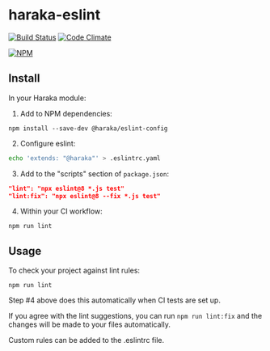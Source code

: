 # haraka-eslint

[![Build Status][ci-img]][ci-url]
[![Code Climate][clim-img]][clim-url]

[![NPM][npm-img]][npm-url]

## Install

In your Haraka module:

1. Add to NPM dependencies:

`npm install --save-dev @haraka/eslint-config`

2. Configure eslint:

```sh
echo 'extends: "@haraka"' > .eslintrc.yaml
```

3. Add to the "scripts" section of `package.json`:

```json
"lint": "npx eslint@8 *.js test"
"lint:fix": "npx eslint@8 --fix *.js test"
```

4. Within your CI workflow:

`npm run lint`

## Usage

To check your project against lint rules:

`npm run lint`

Step #4 above does this automatically when CI tests are set up.

If you agree with the lint suggestions, you can run `npm run lint:fix` and the changes will be made to your files automatically.

Custom rules can be added to the .eslintrc file.

<!-- leave these buried at the bottom of the document -->

[ci-img]: https://github.com/haraka/haraka-eslint/actions/workflows/ci.yml/badge.svg
[ci-url]: https://github.com/haraka/haraka-eslint/actions/workflows/ci.yml
[clim-img]: https://codeclimate.com/github/haraka/haraka-eslint/badges/gpa.svg
[clim-url]: https://codeclimate.com/github/haraka/haraka-eslint
[npm-img]: https://nodei.co/npm/@haraka/eslint-config.png
[npm-url]: https://www.npmjs.com/package/@haraka/eslint-config
